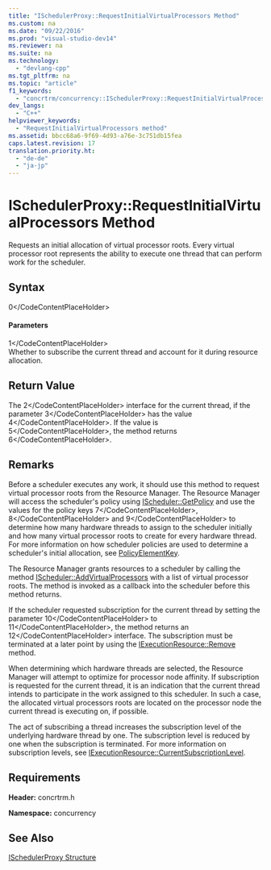 ```yaml
---
title: "ISchedulerProxy::RequestInitialVirtualProcessors Method"
ms.custom: na
ms.date: "09/22/2016"
ms.prod: "visual-studio-dev14"
ms.reviewer: na
ms.suite: na
ms.technology: 
  - "devlang-cpp"
ms.tgt_pltfrm: na
ms.topic: "article"
f1_keywords: 
  - "concrtrm/concurrency::ISchedulerProxy::RequestInitialVirtualProcessors"
dev_langs: 
  - "C++"
helpviewer_keywords: 
  - "RequestInitialVirtualProcessors method"
ms.assetid: bbcc68a6-9f69-4d93-a76e-3c751db15fea
caps.latest.revision: 17
translation.priority.ht: 
  - "de-de"
  - "ja-jp"
---
```

# ISchedulerProxy::RequestInitialVirtualProcessors Method
Requests an initial allocation of virtual processor roots. Every virtual processor root represents the ability to execute one thread that can perform work for the scheduler.  
  
## Syntax  
  
<CodeContentPlaceHolder>0\</CodeContentPlaceHolder>  
#### Parameters  
 <CodeContentPlaceHolder>1\</CodeContentPlaceHolder>  
 Whether to subscribe the current thread and account for it during resource allocation.  
  
## Return Value  
 The <CodeContentPlaceHolder>2\</CodeContentPlaceHolder> interface for the current thread, if the parameter <CodeContentPlaceHolder>3\</CodeContentPlaceHolder> has the value <CodeContentPlaceHolder>4\</CodeContentPlaceHolder>. If the value is <CodeContentPlaceHolder>5\</CodeContentPlaceHolder>, the method returns <CodeContentPlaceHolder>6\</CodeContentPlaceHolder>.  
  
## Remarks  
 Before a scheduler executes any work, it should use this method to request virtual processor roots from the Resource Manager. The Resource Manager will access the scheduler's policy using [IScheduler::GetPolicy](../vs140/ischeduler--getpolicy-method.md) and use the values for the policy keys <CodeContentPlaceHolder>7\</CodeContentPlaceHolder>, <CodeContentPlaceHolder>8\</CodeContentPlaceHolder> and <CodeContentPlaceHolder>9\</CodeContentPlaceHolder> to determine how many hardware threads to assign to the scheduler initially and how many virtual processor roots to create for every hardware thread. For more information on how scheduler policies are used to determine a scheduler's initial allocation, see [PolicyElementKey](../vs140/policyelementkey-enumeration.md).  
  
 The Resource Manager grants resources to a scheduler by calling the method [IScheduler::AddVirtualProcessors](../vs140/ischeduler--addvirtualprocessors-method.md) with a list of virtual processor roots. The method is invoked as a callback into the scheduler before this method returns.  
  
 If the scheduler requested subscription for the current thread by setting the parameter <CodeContentPlaceHolder>10\</CodeContentPlaceHolder> to <CodeContentPlaceHolder>11\</CodeContentPlaceHolder>, the method returns an <CodeContentPlaceHolder>12\</CodeContentPlaceHolder> interface. The subscription must be terminated at a later point by using the [IExecutionResource::Remove](../vs140/iexecutionresource--remove-method.md) method.  
  
 When determining which hardware threads are selected, the Resource Manager will attempt to optimize for processor node affinity. If subscription is requested for the current thread, it is an indication that the current thread intends to participate in the work assigned to this scheduler. In such a case, the allocated virtual processors roots are located on the processor node the current thread is executing on, if possible.  
  
 The act of subscribing a thread increases the subscription level of the underlying hardware thread by one. The subscription level is reduced by one when the subscription is terminated. For more information on subscription levels, see [IExecutionResource::CurrentSubscriptionLevel](../vs140/iexecutionresource--currentsubscriptionlevel-method.md).  
  
## Requirements  
 **Header:** concrtrm.h  
  
 **Namespace:** concurrency  
  
## See Also  
 [ISchedulerProxy Structure](../vs140/ischedulerproxy-structure.md)